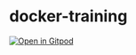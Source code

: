 # docker-training

[![Open in Gitpod](https://gitpod.io/button/open-in-gitpod.svg)](https://gitpod.io/#https://github.com/bots-garden/docker-training)
